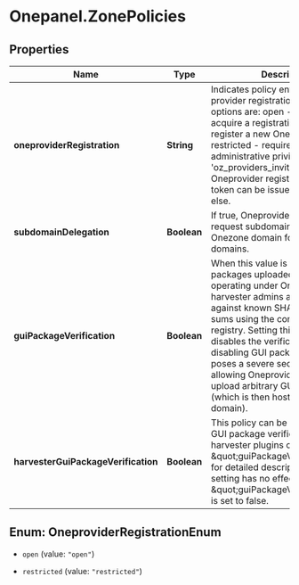 # Onepanel.ZonePolicies

## Properties
Name | Type | Description | Notes
------------ | ------------- | ------------- | -------------
**oneproviderRegistration** | **String** | Indicates policy enforced during provider registration. Possible options are: open - anyone can acquire a registration token and register a new Oneprovider restricted - requires an administrative privilege &#39;oz_providers_invite&#39;              to generate a Oneprovider registration token. The token              can be issued for someone else.  | [optional] 
**subdomainDelegation** | **Boolean** | If true, Oneproviders are allowed to request subdomains of the Onezone domain for use as their domains. | [optional] 
**guiPackageVerification** | **Boolean** | When this value is true, GUI packages uploaded by services operating under Onezone or by harvester admins are checked against known SHA-256 check-sums using the compatibility registry. Setting this value to false disables the verification. WARNING: disabling GUI package verification poses a severe security threat, allowing Oneprovider owners to upload arbitrary GUI to Onezone (which is then hosted in Onezone&#39;s domain).  | [optional] [default to true]
**harvesterGuiPackageVerification** | **Boolean** | This policy can be used to disable GUI package verification for harvester plugins only. See \&quot;guiPackageVerification\&quot; for detailed description. This setting has no effect if \&quot;guiPackageVerification\&quot; is set to false.  | [optional] [default to true]


<a name="OneproviderRegistrationEnum"></a>
## Enum: OneproviderRegistrationEnum


* `open` (value: `"open"`)

* `restricted` (value: `"restricted"`)




